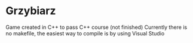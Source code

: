 # Grzybiarz
Game created in C++ to pass C++ course (not finished)
Currently there is no makefile, the easiest way to compile is by using Visual Studio
